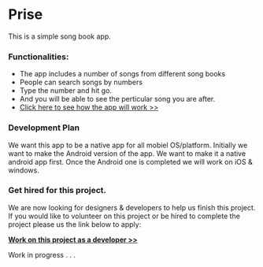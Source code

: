 # Prise

This is a simple song book app. 

### Functionalities:
- The app includes a number of songs from different song books
- People can search songs by numbers
- Type the number and hit go. 
- And you will be able to see the perticular song you are after. 
- [Click here to see how the app will work >>](https://github.com/bappygolder/praise/wiki/How-the-app-will-work)

### Development Plan
We want this app to be a native app for all mobiel OS/platform. Initially we want to make the Android version of the app. We want to make it a native android app first. Once the Android one is completed we will work on iOS & windows. 

### Get hired for this project.
We are now looking for designers & developers to help us finish this project. If you would like to volunteer on this project or be hired to complete the project please us the link below to apply:

[**Work on this project as a developer >>**](https://bappy.typeform.com/to/NISC4L)

Work in progress . . .